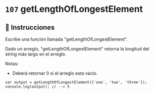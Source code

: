 # `107` getLengthOfLongestElement

## 📝 Instrucciones

Escribe una función llamada "getLengthOfLongestElement".

Dado un arreglo, "getLengthOfLongestElement" retorna la longitud del string más largo en el arreglo.

Notas:
* Deberá retornar 0 si el arreglo esta vacío.

```Js
var output = getLengthOfLongestElement(['one', 'two', 'three']);
console.log(output); // --> 5
```